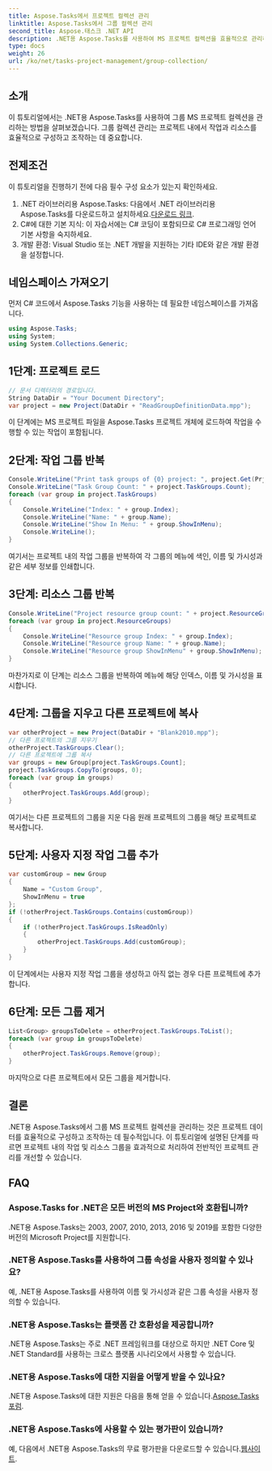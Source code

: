```yaml
---
title: Aspose.Tasks에서 프로젝트 컬렉션 관리
linktitle: Aspose.Tasks에서 그룹 컬렉션 관리
second_title: Aspose.태스크 .NET API
description: .NET용 Aspose.Tasks를 사용하여 MS 프로젝트 컬렉션을 효율적으로 관리하는 방법을 알아보세요. 단계별 가이드를 따르세요.
type: docs
weight: 26
url: /ko/net/tasks-project-management/group-collection/
---
```

## 소개
이 튜토리얼에서는 .NET용 Aspose.Tasks를 사용하여 그룹 MS 프로젝트 컬렉션을 관리하는 방법을 살펴보겠습니다. 그룹 컬렉션 관리는 프로젝트 내에서 작업과 리소스를 효율적으로 구성하고 조작하는 데 중요합니다.
## 전제조건
이 튜토리얼을 진행하기 전에 다음 필수 구성 요소가 있는지 확인하세요.
1.  .NET 라이브러리용 Aspose.Tasks: 다음에서 .NET 라이브러리용 Aspose.Tasks를 다운로드하고 설치하세요.[다운로드 링크](https://releases.aspose.com/tasks/net/).
2. C#에 대한 기본 지식: 이 자습서에는 C# 코딩이 포함되므로 C# 프로그래밍 언어 기본 사항을 숙지하세요.
3. 개발 환경: Visual Studio 또는 .NET 개발을 지원하는 기타 IDE와 같은 개발 환경을 설정합니다.

## 네임스페이스 가져오기
먼저 C# 코드에서 Aspose.Tasks 기능을 사용하는 데 필요한 네임스페이스를 가져옵니다.

```csharp
using Aspose.Tasks;
using System;
using System.Collections.Generic;

```
## 1단계: 프로젝트 로드
```csharp
// 문서 디렉터리의 경로입니다.
String DataDir = "Your Document Directory";
var project = new Project(DataDir + "ReadGroupDefinitionData.mpp");
```
이 단계에는 MS 프로젝트 파일을 Aspose.Tasks 프로젝트 개체에 로드하여 작업을 수행할 수 있는 작업이 포함됩니다.
## 2단계: 작업 그룹 반복
```csharp
Console.WriteLine("Print task groups of {0} project: ", project.Get(Prj.Name));
Console.WriteLine("Task Group Count: " + project.TaskGroups.Count);
foreach (var group in project.TaskGroups)
{
    Console.WriteLine("Index: " + group.Index);
    Console.WriteLine("Name: " + group.Name);
    Console.WriteLine("Show In Menu: " + group.ShowInMenu);
    Console.WriteLine();
}
```
여기서는 프로젝트 내의 작업 그룹을 반복하여 각 그룹의 메뉴에 색인, 이름 및 가시성과 같은 세부 정보를 인쇄합니다.
## 3단계: 리소스 그룹 반복
```csharp
Console.WriteLine("Project resource group count: " + project.ResourceGroups.Count);
foreach (var group in project.ResourceGroups)
{
    Console.WriteLine("Resource group Index: " + group.Index);
    Console.WriteLine("Resource group Name: " + group.Name);
    Console.WriteLine("Resource group ShowInMenu" + group.ShowInMenu);
}
```
마찬가지로 이 단계는 리소스 그룹을 반복하여 메뉴에 해당 인덱스, 이름 및 가시성을 표시합니다.
## 4단계: 그룹을 지우고 다른 프로젝트에 복사
```csharp
var otherProject = new Project(DataDir + "Blank2010.mpp");
// 다른 프로젝트의 그룹 지우기
otherProject.TaskGroups.Clear();
// 다른 프로젝트에 그룹 복사
var groups = new Group[project.TaskGroups.Count];
project.TaskGroups.CopyTo(groups, 0);
foreach (var group in groups)
{
    otherProject.TaskGroups.Add(group);
}
```
여기서는 다른 프로젝트의 그룹을 지운 다음 원래 프로젝트의 그룹을 해당 프로젝트로 복사합니다.
## 5단계: 사용자 지정 작업 그룹 추가
```csharp
var customGroup = new Group
{
    Name = "Custom Group",
    ShowInMenu = true
};
if (!otherProject.TaskGroups.Contains(customGroup))
{
    if (!otherProject.TaskGroups.IsReadOnly)
    {
        otherProject.TaskGroups.Add(customGroup);
    }
}
```
이 단계에서는 사용자 지정 작업 그룹을 생성하고 아직 없는 경우 다른 프로젝트에 추가합니다.
## 6단계: 모든 그룹 제거
```csharp
List<Group> groupsToDelete = otherProject.TaskGroups.ToList();
foreach (var group in groupsToDelete)
{
    otherProject.TaskGroups.Remove(group);
}
```
마지막으로 다른 프로젝트에서 모든 그룹을 제거합니다.

## 결론
.NET용 Aspose.Tasks에서 그룹 MS 프로젝트 컬렉션을 관리하는 것은 프로젝트 데이터를 효율적으로 구성하고 조작하는 데 필수적입니다. 이 튜토리얼에 설명된 단계를 따르면 프로젝트 내의 작업 및 리소스 그룹을 효과적으로 처리하여 전반적인 프로젝트 관리를 개선할 수 있습니다.
## FAQ
### Aspose.Tasks for .NET은 모든 버전의 MS Project와 호환됩니까?
.NET용 Aspose.Tasks는 2003, 2007, 2010, 2013, 2016 및 2019를 포함한 다양한 버전의 Microsoft Project를 지원합니다.
### .NET용 Aspose.Tasks를 사용하여 그룹 속성을 사용자 정의할 수 있나요?
예, .NET용 Aspose.Tasks를 사용하여 이름 및 가시성과 같은 그룹 속성을 사용자 정의할 수 있습니다.
### .NET용 Aspose.Tasks는 플랫폼 간 호환성을 제공합니까?
.NET용 Aspose.Tasks는 주로 .NET 프레임워크를 대상으로 하지만 .NET Core 및 .NET Standard를 사용하는 크로스 플랫폼 시나리오에서 사용할 수 있습니다.
### .NET용 Aspose.Tasks에 대한 지원을 어떻게 받을 수 있나요?
 .NET용 Aspose.Tasks에 대한 지원은 다음을 통해 얻을 수 있습니다.[Aspose.Tasks 포럼](https://forum.aspose.com/c/tasks/15).
### .NET용 Aspose.Tasks에 사용할 수 있는 평가판이 있습니까?
 예, 다음에서 .NET용 Aspose.Tasks의 무료 평가판을 다운로드할 수 있습니다.[웹사이트](https://releases.aspose.com/).